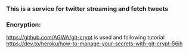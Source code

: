 
### This is a service for twitter streaming and fetch tweets

### Encryption:
https://github.com/AGWA/git-crypt is used and following tutorial 
https://dev.to/heroku/how-to-manage-your-secrets-with-git-crypt-56ih

